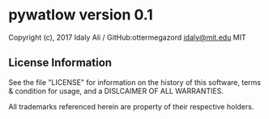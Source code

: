 pywatlow version 0.1
====================

Copyright (c), 2017
Idaly Ali / GitHub:ottermegazord
idaly@mit.edu
MIT

License Information
-------------------

See the file "LICENSE" for information on the history of this 
software, terms & condition for usage, and a DISLCAIMER OF ALL
WARRANTIES.

All trademarks referenced herein are property of their respective
holders.



